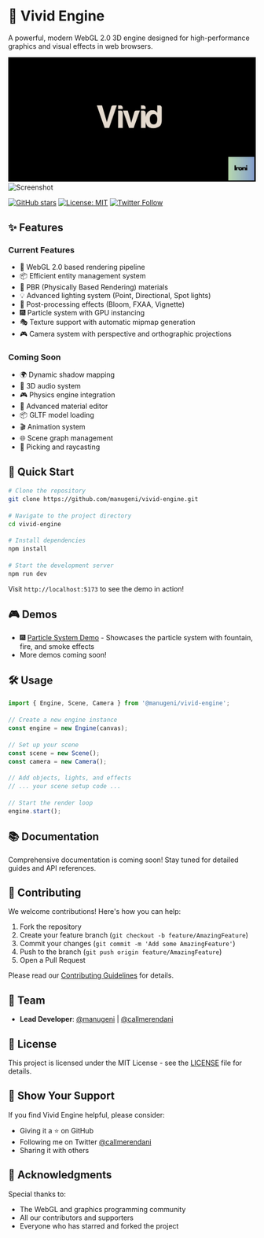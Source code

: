 # 🌟 Vivid Engine

A powerful, modern WebGL 2.0 3D engine designed for high-performance graphics and visual effects in web browsers.

![Vivid Engine](/assets/banner.png)
![Screenshot](/assets/screenshot.png)

[![GitHub stars](https://img.shields.io/github/stars/manugeni/vivid-engine.svg?style=social&label=Star&maxAge=2592000)](https://github.com/manugeni/vivid-engine/stargazers/)
[![License: MIT](https://img.shields.io/badge/License-MIT-yellow.svg)](https://opensource.org/licenses/MIT)
[![Twitter Follow](https://img.shields.io/twitter/follow/callmerendani.svg?style=social)](https://twitter.com/callmerendani)

## ✨ Features

### Current Features
- 🚀 WebGL 2.0 based rendering pipeline
- 📦 Efficient entity management system
- 🎨 PBR (Physically Based Rendering) materials
- 💡 Advanced lighting system (Point, Directional, Spot lights)
- 🌈 Post-processing effects (Bloom, FXAA, Vignette)
- 🎆 Particle system with GPU instancing
- 🎭 Texture support with automatic mipmap generation
- 🎮 Camera system with perspective and orthographic projections

### Coming Soon
- 🌍 Dynamic shadow mapping
- 🎵 3D audio system
- 🎮 Physics engine integration
- 🎨 Advanced material editor
- 📦 GLTF model loading
- 🎬 Animation system
- 🌐 Scene graph management
- 🎯 Picking and raycasting

## 🚀 Quick Start

```bash
# Clone the repository
git clone https://github.com/manugeni/vivid-engine.git

# Navigate to the project directory
cd vivid-engine

# Install dependencies
npm install

# Start the development server
npm run dev
```

Visit `http://localhost:5173` to see the demo in action!

## 🎮 Demos

- 🎆 [Particle System Demo](/demo/particle-demo.html) - Showcases the particle system with fountain, fire, and smoke effects
- More demos coming soon!

## 🛠️ Usage

```javascript
import { Engine, Scene, Camera } from '@manugeni/vivid-engine';

// Create a new engine instance
const engine = new Engine(canvas);

// Set up your scene
const scene = new Scene();
const camera = new Camera();

// Add objects, lights, and effects
// ... your scene setup code ...

// Start the render loop
engine.start();
```

## 📚 Documentation

Comprehensive documentation is coming soon! Stay tuned for detailed guides and API references.

## 🤝 Contributing

We welcome contributions! Here's how you can help:

1. Fork the repository
2. Create your feature branch (`git checkout -b feature/AmazingFeature`)
3. Commit your changes (`git commit -m 'Add some AmazingFeature'`)
4. Push to the branch (`git push origin feature/AmazingFeature`)
5. Open a Pull Request

Please read our [Contributing Guidelines](CONTRIBUTING.md) for details.

## 👥 Team

- **Lead Developer**: [@manugeni](https://github.com/manugeni) | [@callmerendani](https://twitter.com/callmerendani)

## 📄 License

This project is licensed under the MIT License - see the [LICENSE](LICENSE) file for details.

## 🌟 Show Your Support

If you find Vivid Engine helpful, please consider:

- Giving it a ⭐️ on GitHub
- Following me on Twitter [@callmerendani](https://twitter.com/callmerendani)
- Sharing it with others

## 🙏 Acknowledgments

Special thanks to:
- The WebGL and graphics programming community
- All our contributors and supporters
- Everyone who has starred and forked the project
